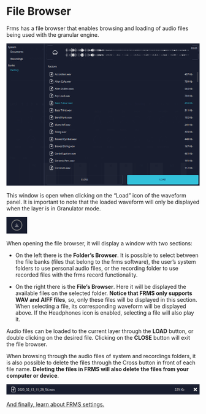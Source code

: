 # File Browser

Frms has a file browser that enables browsing and loading of audio files being used with the granular engine.

<img src="/frms/images/file-browser.png" style="padding: 0px; bottom-padding: 0px;"/>

This window is open when clicking on the “Load” icon of the waveform panel. It is important to note that the loaded waveform will only be displayed when the layer is in Granulator mode.

<img src="/frms/images/load-file-icon.png" style="padding: 0px; bottom-padding: 0px;"/>

When opening the file browser, it will display a window with two sections:

- On the left there is the **Folder’s Browser**. It is possible to select between the file banks (files that belong to the frms software), the user’s system folders to use personal audio files, or the recording folder to use recorded files with the frms record functionality.

- On the right there is the **File’s Browser**. Here it will be displayed the available files on the selected folder. **Notice that FRMS only supports WAV and AIFF files**, so, only these files will be displayed in this section. When selecting a file, its corresponding waveform will be displayed above. If the Headphones icon is enabled, selecting a file will also play it.

Audio files can be loaded to the current layer through the **LOAD** button, or double clicking on the desired file. Clicking on the **CLOSE** button will exit the file browser.

When browsing through the audio files of system and recordings folders, it is also possible to delete the files through the Cross button in front of each file name. **Deleting the files in FRMS will also delete the files from your computer or device**.

<img src="/frms/images/file-delete-icon.png" style="padding: 0px; bottom-padding: 0px;"/>

[And finally, learn about FRMS settings.](settings)
